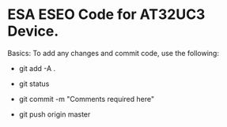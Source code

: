 # ESA ESEO Code for AT32UC3 Device.

Basics: To add any changes and commit code, use the following:

* git add -A .

* git status

* git commit -m "Comments required here"

* git push origin master